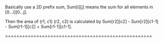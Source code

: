 
Basically use a 2D prefix sum,   Sum[i][j] means the sum for all elements in [0...i][0...j].   

Then the area of (r1, c1)   (r2, c2) is calculated by Sum[r2][c2] - Sum[r2][c1-1] - Sum[r1-1][c2] + Sum[r1-1][c1-1].      

====================================================


